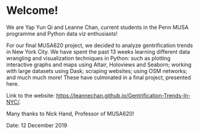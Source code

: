 # Welcome!
We are Yap Yun Qi and Leanne Chan, current students in the Penn MUSA programme and Python data viz enthusiasts! 

For our final MUSA620 project, we decided to analyze gentrification trends in New York City. We have spent the past 13 weeks learning different data wrangling and visualization techniques in Python: such as plotting interactive graphs and maps using Altair, Holoviews and Seaborn; working with large datasets using Dask; scraping websites; using OSM networks; and much much more! These have culminated in a final project, presented here. 

Link to the website: https://leannechan.github.io/Gentrification-Trends-In-NYC/.

Many thanks to Nick Hand, Professor of MUSA620! 

Date: 12 December 2019 
